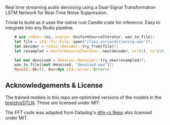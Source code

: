 Real time streaming audio denoising using a Dual-Signal Transformation LSTM Network for Real-Time Noise Suppression.

Trivial to build as it uses the native rust Candle crate for inference. Easy to integrate into any Rodio pipeline.

```rust
    # use rodio::{nz, source::UniformSourceIterator, wav_to_file};
    let file = std::fs::File::open("clips_airconditioning.wav")?;
    let decoder = rodio::Decoder::try_from(file)?;
    let resampled = UniformSourceIterator::new(decoder, nz!(1), nz!(16_000));

    let mut denoised = denoise::Denoiser::try_new(resampled)?;
    wav_to_file(&mut denoised, "denoised.wav")?;
    Result::Ok<(), Box<dyn std::error::Error>>
```

## Acknowledgements & License

The trained models in this repo are optimized versions of the models in the [breizhn/DTLN](https://github.com/breizhn/DTLN?tab=readme-ov-file#model-conversion-and-real-time-processing-with-onnx). These are licensed under MIT.

The FFT code was adapted from Datadog's [dtln-rs Repo](https://github.com/DataDog/dtln-rs/tree/main) also licensed under MIT.
